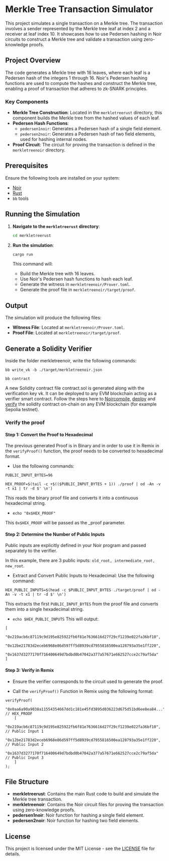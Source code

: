 # Merkle Tree Transaction Simulator

This project simulates a single transaction on a Merkle tree. The transaction involves a sender represented by the Merkle tree leaf at index 2 and a receiver at leaf index 10. It showcases how to use Pedersen hashing in Noir circuits to construct a Merkle tree and validate a transaction using zero-knowledge proofs.

## Project Overview

The code generates a Merkle tree with 16 leaves, where each leaf is a Pedersen hash of the integers 1 through 16. Noir's Pedersen hashing functions are used to compute the hashes and construct the Merkle tree, enabling a proof of transaction that adheres to zk-SNARK principles.

### Key Components

- **Merkle Tree Construction**: Located in the `merkletreerust` directory, this component builds the Merkle tree from the hashed values of each leaf.
- **Pedersen Hash Functions**:
  - `pedersen1noir`: Generates a Pedersen hash of a single field element.
  - `pedersen2noir`: Generates a Pedersen hash of two field elements, used for hashing internal nodes.
- **Proof Circuit**: The circuit for proving the transaction is defined in the `merkletreenoir` directory.

## Prerequisites

Ensure the following tools are installed on your system:

- [Noir](https://noir-lang.org/)
- [Rust](https://www.rust-lang.org/)
- `bb` tools

## Running the Simulation

1. **Navigate to the `merkletreerust` directory**:

   ```bash
   cd merkletreerust
   ```

2. **Run the simulation**:

   ```bash
   cargo run
   ```

   This command will:
   - Build the Merkle tree with 16 leaves.
   - Use Noir's Pedersen hash functions to hash each leaf.
   - Generate the witness in `merkletreenoir/Prover.toml`.
   - Generate the proof file in `merkletreenoir/target/proof`.

## Output

The simulation will produce the following files:

- **Witness File**: Located at `merkletreenoir/Prover.toml`.
- **Proof File**: Located at `merkletreenoir/target/proof`.

## Generate a Solidity Verifier
Inside the folder merkletreenoir, write the following commands:

```bb write_vk -b ./target/merkletreenoir.json```

```bb contract```

A new Solidity contract file contract.sol is generated along with the verification key vk. It can be deployed to any EVM blockchain acting as a verifier smart contract.
Follow the steps here to [Noir](https://noir-lang.org/)[compile](https://noir-lang.org/docs/how_to/how-to-solidity-verifier#step-2---compiling), [deploy](https://noir-lang.org/docs/how_to/how-to-solidity-verifier#step-3---deploying) and [verify](https://noir-lang.org/docs/how_to/how-to-solidity-verifier#step-4---verifying) the solidity contract on-chain on any EVM blockchain (for example Sepolia testnet).

### Verify the proof 
#### Step 1: Convert the Proof to Hexadecimal
The previous generated Proof is in Binary and in order to use it in Remix in the ```verifyProof()``` function, 
the proof needs to be converted to hexadecimal format. 

* Use the following commands:

```PUBLIC_INPUT_BYTES=96```

```HEX_PROOF=$(tail -c +$(($PUBLIC_INPUT_BYTES + 1)) ./proof | od -An -v -t x1 | tr -d $' \n')```

This reads the binary proof file and converts it into a continuous hexadecimal string.
* ```echo "0x$HEX_PROOF"```

This ```0x$HEX_PROOF``` will be passed as the _proof parameter.

#### Step 2: Determine the Number of Public Inputs
Public inputs are explicitly defined in your Noir program and passed separately to the verifier.

In this example, there are 3 public inputs: ```old_root, intermediate_root, new_root```.

* Extract and Convert Public Inputs to Hexadecimal: Use the following command:

```HEX_PUBLIC_INPUTS=$(head -c $PUBLIC_INPUT_BYTES ./target/proof | od -An -v -t x1 | tr -d $' \n')```

This extracts the first ```PUBLIC_INPUT_BYTES``` from the proof file and converts them into a single hexadecimal string.

* ```echo $HEX_PUBLIC_INPUTS``` 
This will output:

```
[
    "0x219acb6c87119c9d195e825922fb6f81e7636616d27f29cf1239e022fa36bf10",
    "0x12be21783d2eceb6968e86d597ff5d8939cd7955816500ea128793a35e1ff220",
    "0x1637d3277170f716400649d7bdbd0b47042a377a57671e662527cce2c79af5da"
]
```

#### Step 3: Verify in Remix
* Ensure the verifier corresponds to the circuit used to generate the proof.

* Call the ```verifyProof()``` Function in Remix using the following format:

```
verifyProof(
     "0x0aa6a90a9038a11554354667dd1c181e45fd3895d036223d675d51bd6ee8ea84...", // HEX_PROOF
    [
        "0x219acb6c87119c9d195e825922fb6f81e7636616d27f29cf1239e022fa36bf10", // Public Input 1
        "0x12be21783d2eceb6968e86d597ff5d8939cd7955816500ea128793a35e1ff220", // Public Input 2
        "0x1637d3277170f716400649d7bdbd0b47042a377a57671e662527cce2c79af5da"  // Public Input 3
    ]
);
```


## File Structure

- **merkletreerust**: Contains the main Rust code to build and simulate the Merkle tree transaction.
- **merkletreenoir**: Contains the Noir circuit files for proving the transaction using zero-knowledge proofs.
- **pedersen1noir**: Noir function for hashing a single field element.
- **pedersen2noir**: Noir function for hashing two field elements.

## License

This project is licensed under the MIT License - see the [LICENSE](LICENSE) file for details.

